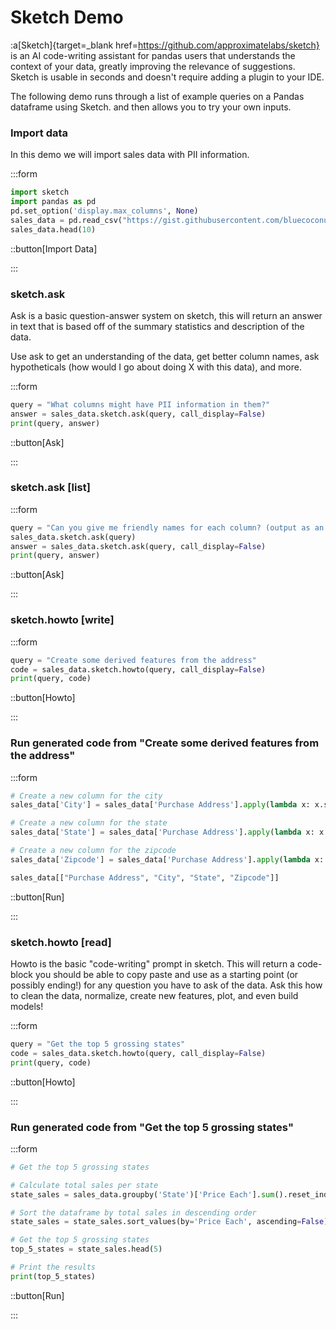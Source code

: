 # Sketch Demo

:a[Sketch]{target=\_blank href=https://github.com/approximatelabs/sketch} is an AI code-writing assistant for pandas users that understands the
context of your data, greatly improving the relevance of suggestions. Sketch is
usable in seconds and doesn't require adding a plugin to your IDE.

The following demo runs through a list of example queries on a Pandas dataframe using Sketch.
and then allows you to try your own inputs.

### Import data

In this demo we will import sales data with PII information.

:::form

```python
import sketch
import pandas as pd
pd.set_option('display.max_columns', None)
sales_data = pd.read_csv("https://gist.githubusercontent.com/bluecoconut/9ce2135aafb5c6ab2dc1d60ac595646e/raw/c93c3500a1f7fae469cba716f09358cfddea6343/sales_demo_with_pii_and_all_states.csv")
sales_data.head(10)
```

::button[Import Data]

:::

### sketch.ask

Ask is a basic question-answer system on sketch, this will return an answer in
text that is based off of the summary statistics and description of the data.

Use ask to get an understanding of the data, get better column names, ask
hypotheticals (how would I go about doing X with this data), and more.

:::form

```python
query = "What columns might have PII information in them?"
answer = sales_data.sketch.ask(query, call_display=False)
print(query, answer)
```

::button[Ask]

:::

### sketch.ask [list]

:::form

```python
query = "Can you give me friendly names for each column? (output as an HTML list)"
sales_data.sketch.ask(query)
answer = sales_data.sketch.ask(query, call_display=False)
print(query, answer)
```

::button[Ask]

:::

### sketch.howto [write]

:::form

```python
query = "Create some derived features from the address"
code = sales_data.sketch.howto(query, call_display=False)
print(query, code)
```

::button[Howto]

:::

### Run generated code from "Create some derived features from the address"

:::form

```python
# Create a new column for the city
sales_data['City'] = sales_data['Purchase Address'].apply(lambda x: x.split(',')[1])

# Create a new column for the state
sales_data['State'] = sales_data['Purchase Address'].apply(lambda x: x.split(',')[2].split(' ')[1])

# Create a new column for the zipcode
sales_data['Zipcode'] = sales_data['Purchase Address'].apply(lambda x: x.split(',')[2].split(' ')[2])

sales_data[["Purchase Address", "City", "State", "Zipcode"]]
```

::button[Run]

:::

### sketch.howto [read]

Howto is the basic "code-writing" prompt in sketch. This will return a
code-block you should be able to copy paste and use as a starting point (or
possibly ending!) for any question you have to ask of the data. Ask this how to
clean the data, normalize, create new features, plot, and even build models!

:::form

```python
query = "Get the top 5 grossing states"
code = sales_data.sketch.howto(query, call_display=False)
print(query, code)
```

::button[Howto]

:::

### Run generated code from "Get the top 5 grossing states"

:::form

```python
# Get the top 5 grossing states

# Calculate total sales per state
state_sales = sales_data.groupby('State')['Price Each'].sum().reset_index()

# Sort the dataframe by total sales in descending order
state_sales = state_sales.sort_values(by='Price Each', ascending=False)

# Get the top 5 grossing states
top_5_states = state_sales.head(5)

# Print the results
print(top_5_states)
```

::button[Run]

:::
